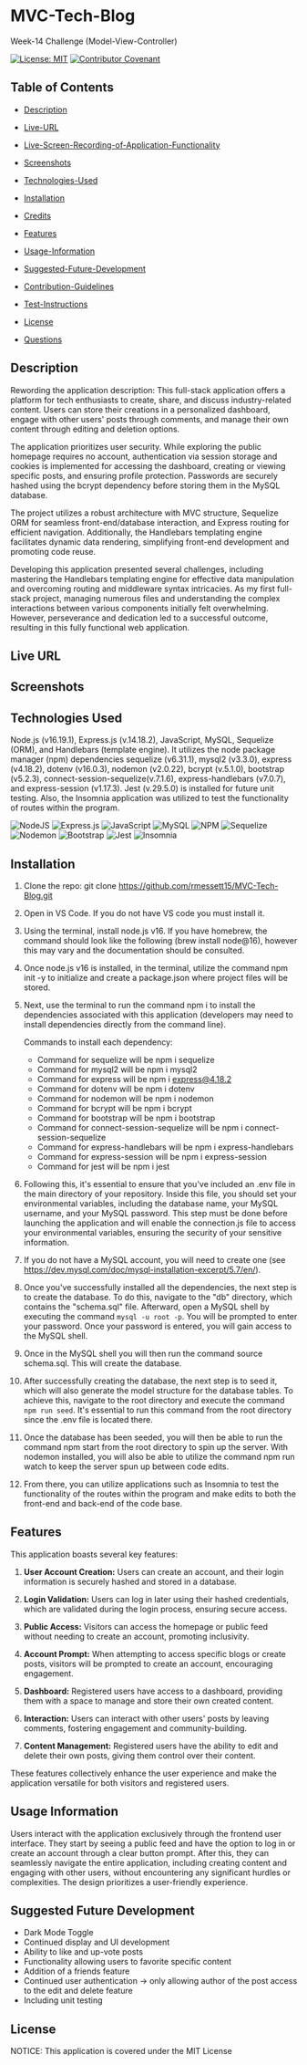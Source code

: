 # MVC-Tech-Blog

Week-14 Challenge (Model-View-Controller)

[![License: MIT](https://img.shields.io/badge/License-MIT-yellow.svg)](https://opensource.org/licenses/MIT) [![Contributor Covenant](https://img.shields.io/badge/Contributor%20Covenant-2.1-4baaaa.svg)](code_of_conduct.md)

## Table of Contents

- [Description](#description)

- [Live-URL](#live-url)

- [Live-Screen-Recording-of-Application-Functionality](#live-screen-recording-of-application-functionality)

- [Screenshots](#screenshots)

- [Technologies-Used](#technologies-used)

- [Installation](#installation)

- [Credits](#credits)

- [Features](#features)

- [Usage-Information](#usage-information)

- [Suggested-Future-Development](#suggested-future-development)

- [Contribution-Guidelines](#contribution-guidelines)

- [Test-Instructions](#test-instructions)

- [License](#license)

- [Questions](#questions)

## Description


Rewording the application description:
This full-stack application offers a platform for tech enthusiasts to create, share, and discuss industry-related content. Users can store their creations in a personalized dashboard, engage with other users' posts through comments, and manage their own content through editing and deletion options.

The application prioritizes user security. While exploring the public homepage requires no account, authentication via session storage and cookies is implemented for accessing the dashboard, creating or viewing specific posts, and ensuring profile protection. Passwords are securely hashed using the bcrypt dependency before storing them in the MySQL database.

The project utilizes a robust architecture with MVC structure, Sequelize ORM for seamless front-end/database interaction, and Express routing for efficient navigation. Additionally, the Handlebars templating engine facilitates dynamic data rendering, simplifying front-end development and promoting code reuse.

Developing this application presented several challenges, including mastering the Handlebars templating engine for effective data manipulation and overcoming routing and middleware syntax intricacies. As my first full-stack project, managing numerous files and understanding the complex interactions between various components initially felt overwhelming. However, perseverance and dedication led to a successful outcome, resulting in this fully functional web application.

## Live URL



## Screenshots


## Technologies Used

Node.js (v16.19.1), Express.js (v.14.18.2), JavaScript, MySQL, Sequelize (ORM), and Handlebars (template engine). It utilizes the node package manager (npm) dependencies sequelize (v6.31.1), mysql2 (v3.3.0), express (v4.18.2), dotenv (v16.0.3), nodemon (v2.0.22), bcrypt (v.5.1.0), bootstrap (v5.2.3), connect-session-sequelize(v.7.1.6), express-handlebars (v7.0.7), and express-session (v1.17.3). Jest (v.29.5.0) is installed for future unit testing. Also, the Insomnia application was utilized to test the functionality of routes within the program.

![NodeJS](https://img.shields.io/badge/node.js-6DA55F?style=for-the-badge&logo=node.js&logoColor=white)
![Express.js](https://img.shields.io/badge/express.js-%23404d59.svg?style=for-the-badge&logo=express&logoColor=%2361DAFB)
![JavaScript](https://img.shields.io/badge/javascript-%23323330.svg?style=for-the-badge&logo=javascript&logoColor=%23F7DF1E)
![MySQL](https://img.shields.io/badge/mysql-%2300f.svg?style=for-the-badge&logo=mysql&logoColor=white)
![NPM](https://img.shields.io/badge/NPM-%23CB3837.svg?style=for-the-badge&logo=npm&logoColor=white)
![Sequelize](https://img.shields.io/badge/Sequelize-52B0E7?style=for-the-badge&logo=Sequelize&logoColor=white)
![Nodemon](https://img.shields.io/badge/NODEMON-%23323330.svg?style=for-the-badge&logo=nodemon&logoColor=%BBDEAD)
![Bootstrap](https://img.shields.io/badge/bootstrap-%238511FA.svg?style=for-the-badge&logo=bootstrap&logoColor=white)
![Jest](https://img.shields.io/badge/-jest-%23C21325?style=for-the-badge&logo=jest&logoColor=white)
![Insomnia](https://img.shields.io/badge/Insomnia-black?style=for-the-badge&logo=insomnia&logoColor=5849BE)

## Installation

1. Clone the repo:
   git clone https://github.com/rmessett15/MVC-Tech-Blog.git

2. Open in VS Code. If you do not have VS code you must install it.

3. Using the terminal, install node.js v16. If you have homebrew, the command should look like the following (brew install node@16), however this may vary and the documentation should be consulted.

4. Once node.js v16 is installed, in the terminal, utilize the command npm init -y to initialize and create a package.json where project files will be stored.

5. Next, use the terminal to run the command npm i to install the dependencies associated with this application (developers may need to install dependencies directly from the command line).

   Commands to install each dependency:

   - Command for sequelize will be npm i sequelize
   - Command for mysql2 will be npm i mysql2
   - Command for express will be npm i express@4.18.2
   - Command for dotenv will be npm i dotenv
   - Command for nodemon will be npm i nodemon
   - Command for bcrypt will be npm i bcrypt
   - Command for bootstrap will be npm i bootstrap
   - Command for connect-session-sequelize will be npm i connect-session-sequelize
   - Command for express-handlebars will be npm i express-handlebars
   - Command for express-session will be npm i express-session
   - Command for jest will be npm i jest

6. Following this, it's essential to ensure that you've included an .env file in the main directory of your repository. Inside this file, you should set your environmental variables, including the database name, your MySQL username, and your MySQL password. This step must be done before launching the application and will enable the connection.js file to access your environmental variables, ensuring the security of your sensitive information.

7. If you do not have a MySQL account, you will need to create one (see https://dev.mysql.com/doc/mysql-installation-excerpt/5.7/en/).

8. Once you've successfully installed all the dependencies, the next step is to create the database. To do this, navigate to the "db" directory, which contains the "schema.sql" file. Afterward, open a MySQL shell by executing the command `mysql -u root -p`. You will be prompted to enter your password. Once your password is entered, you will gain access to the MySQL shell.

9. Once in the MySQL shell you will then run the command source schema.sql. This will create the database.

10. After successfully creating the database, the next step is to seed it, which will also generate the model structure for the database tables. To achieve this, navigate to the root directory and execute the command `npm run seed`. It's essential to run this command from the root directory since the .env file is located there.

11. Once the database has been seeded, you will then be able to run the command npm start from the root directory to spin up the server. With nodemon installed, you will also be able to utilize the command npm run watch to keep the server spun up between code edits.

12. From there, you can utilize applications such as Insomnia to test the functionality of the routes within the program and make edits to both the front-end and back-end of the code base.

## Features

This application boasts several key features:

1. **User Account Creation:** Users can create an account, and their login information is securely hashed and stored in a database.

2. **Login Validation:** Users can log in later using their hashed credentials, which are validated during the login process, ensuring secure access.

3. **Public Access:** Visitors can access the homepage or public feed without needing to create an account, promoting inclusivity.

4. **Account Prompt:** When attempting to access specific blogs or create posts, visitors will be prompted to create an account, encouraging engagement.

5. **Dashboard:** Registered users have access to a dashboard, providing them with a space to manage and store their own created content.

6. **Interaction:** Users can interact with other users' posts by leaving comments, fostering engagement and community-building.

7. **Content Management:** Registered users have the ability to edit and delete their own posts, giving them control over their content.

These features collectively enhance the user experience and make the application versatile for both visitors and registered users.

## Usage Information

Users interact with the application exclusively through the frontend user interface. They start by seeing a public feed and have the option to log in or create an account through a clear button prompt. After this, they can seamlessly navigate the entire application, including creating content and engaging with other users, without encountering any significant hurdles or complexities. The design prioritizes a user-friendly experience.

## Suggested Future Development

- Dark Mode Toggle
- Continued display and UI development
- Ability to like and up-vote posts
- Functionality allowing users to favorite specific content
- Addition of a friends feature
- Continued user authentication -> only allowing author of the post access to the edit and delete feature
- Including unit testing

## License

NOTICE: This application is covered under the MIT License


